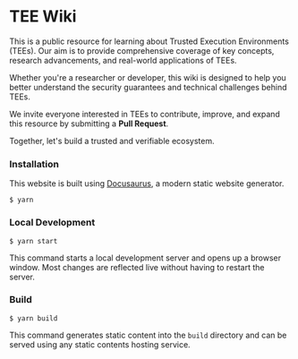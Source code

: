 # TEE Wiki

This is a public resource for learning about Trusted Execution Environments (TEEs). Our aim is to provide comprehensive coverage of key concepts, research advancements, and real-world applications of TEEs.

Whether you're a researcher or developer, this wiki is designed to help you better understand the security guarantees and technical challenges behind TEEs.

We invite everyone interested in TEEs to contribute, improve, and expand this resource by submitting a __Pull Request__.

Together, let's build a trusted and verifiable ecosystem.

### 

### Installation
This website is built using [Docusaurus](https://docusaurus.io/), a modern static website generator.

```
$ yarn
```

### Local Development

```
$ yarn start
```

This command starts a local development server and opens up a browser window. Most changes are reflected live without having to restart the server.

### Build

```
$ yarn build
```

This command generates static content into the `build` directory and can be served using any static contents hosting service.


